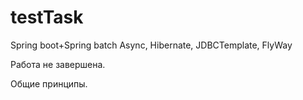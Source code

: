 # testTask
Spring boot+Spring batch Async, Hibernate, JDBCTemplate, FlyWay

Работа не завершена.

Общие принципы.
                                                                                                                                                                                                      